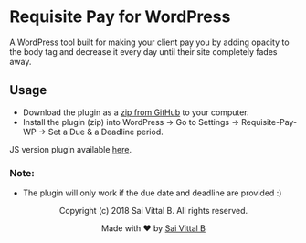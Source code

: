 # Requisite Pay for WordPress

A WordPress tool built for making your client pay you by adding opacity to the body tag and decrease it every day until their site completely fades away.

## Usage

- Download the plugin as a [zip from GitHub](https://github.com/saivittalb/requisite-pay-wp/archive/master.zip) to your computer.
- Install the plugin (zip) into WordPress -> Go to Settings -> Requisite-Pay-WP -> Set a Due & a Deadline period.

JS version plugin available [here](https://github.com/saivittalb/requisite-pay).

### Note:

- The plugin will only work if the due date and deadline are provided :) 

<p align="center"> Copyright (c) 2018 Sai Vittal B. All rights reserved.</p>
<p align="center"> Made with ❤ by <a href="https://github.com/saivittalb">Sai Vittal B</a></p>